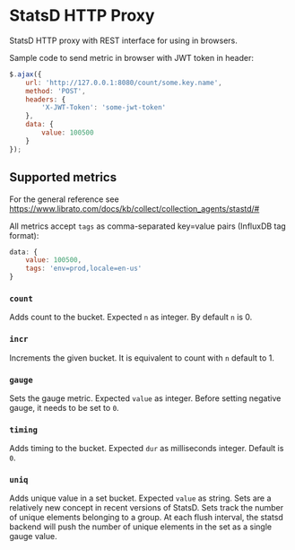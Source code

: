 # StatsD HTTP Proxy

StatsD HTTP proxy with REST interface for using in browsers.


Sample code to send metric in browser with JWT token in header:

```javascript
$.ajax({
    url: 'http://127.0.0.1:8080/count/some.key.name',
    method: 'POST',
    headers: {
        'X-JWT-Token': 'some-jwt-token'
    },
    data: {
        value: 100500
    }
});
```
## Supported metrics

For the general reference see https://www.librato.com/docs/kb/collect/collection_agents/stastd/#

All metrics accept `tags` as comma-separated key=value pairs (InfluxDB tag format):

```javascript
data: {
    value: 100500,
    tags: 'env=prod,locale=en-us'
}
```

### `count`

Adds count to the bucket. Expected `n` as integer. By default `n` is 0.

### `incr`

Increments the given bucket. It is equivalent to count with `n` default to 1.

### `gauge`

Sets the gauge metric. Expected `value` as integer. Before setting negative gauge, it needs to be set to `0`.

### `timing`

Adds timing to the bucket. Expected `dur` as milliseconds integer. Default is `0`.

### `uniq`

Adds unique value in a set bucket. Expected `value` as string. Sets are a relatively new concept in recent versions of StatsD. Sets track the number of unique elements belonging to a group. At each flush interval, the statsd backend will push the number of unique elements in the set as a single gauge value.
